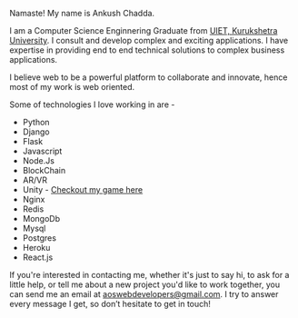 Namaste! My name is Ankush Chadda.


I am a Computer Science Enginnering Graduate from [UIET, Kurukshetra University](https://www.uietkuk.ac.in/). I consult and develop complex and exciting applications. I have expertise in providing end to end technical solutions to complex business applications.

I believe web to be a powerful platform to collaborate and innovate, hence most of my work is web oriented.

Some of technologies I love working in are - 

- Python
- Django
- Flask
- Javascript
- Node.Js
- BlockChain
- AR/VR
- Unity - [Checkout my game here](http://ankushchadda.in/games/simple-shooter/)
- Nginx
- Redis
- MongoDb
- Mysql
- Postgres
- Heroku
- React.js
                
If you're interested in contacting me, whether it's just to say hi, to ask for a little help, or tell me about a new project you'd like to work together, you can send me an email at [aoswebdevelopers@gmail.com](mailto:aoswebdevelopers@gmail.com). I try to answer every message I get, so don’t hesitate to get in touch!
    